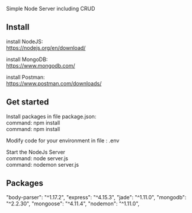 Simple Node Server including CRUD 

## Install

install NodeJS:<br/>
https://nodejs.org/en/download/

install MongoDB:<br/>
https://www.mongodb.com/

install Postman:<br/>
https://www.postman.com/downloads/

## Get started

Install packages in file package.json: <br/>
command: npm install<br/>
command: npm install<br/>

Modify code for your environment in file : .env<br/>

Start the NodeJs Server<br/>
command: node server.js<br/>
command: nodemon server.js<br/>

## Packages 

"body-parser": "^1.17.2",
"express": "^4.15.3",
"jade": "^1.11.0",
"mongodb": "^2.2.30",
"mongoose": "^4.11.4",
"nodemon": "^1.11.0",

